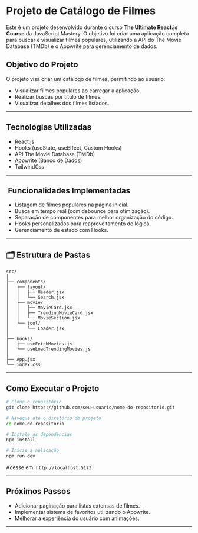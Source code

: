 # Projeto de Catálogo de Filmes

Este é um projeto desenvolvido durante o curso **The Ultimate React.js Course** da JavaScript Mastery. O objetivo foi criar uma aplicação completa para buscar e visualizar filmes populares, utilizando a API do The Movie Database (TMDb) e o Appwrite para gerenciamento de dados.

##  **Objetivo do Projeto**

O projeto visa criar um catálogo de filmes, permitindo ao usuário:

* Visualizar filmes populares ao carregar a aplicação.
* Realizar buscas por título de filmes.
* Visualizar detalhes dos filmes listados.

---

##  **Tecnologias Utilizadas**

* React.js
* Hooks (useState, useEffect, Custom Hooks)
* API The Movie Database (TMDb)
* Appwrite (Banco de Dados)
* TailwindCss

---

## ️ **Funcionalidades Implementadas**

* Listagem de filmes populares na página inicial.
* Busca em tempo real (com debounce para otimização).
* Separação de componentes para melhor organização do código.
* Hooks personalizados para reaproveitamento de lógica.
* Gerenciamento de estado com Hooks.

---

## 🗂 **Estrutura de Pastas**

```plaintext
src/
│
├── components/
│   ├── layout/
│   │   ├── Header.jsx
│   │   └── Search.jsx
│   ├── movie/
│   │   ├── MovieCard.jsx
│   │   ├── TrendingMovieCard.jsx
│   │   └── MovieSection.jsx
│   └── tool/
│       └── Loader.jsx
│
├── hooks/
│   ├── useFetchMovies.js
│   └── useLoadTrendingMovies.js
│
├── App.jsx
└── index.css
```

---

##  **Como Executar o Projeto**

```bash
# Clone o repositório
git clone https://github.com/seu-usuario/nome-do-repositorio.git

# Navegue até o diretório do projeto
cd nome-do-repositorio

# Instale as dependências
npm install

# Inicie a aplicação
npm run dev
```

Acesse em: `http://localhost:5173`

---

##  **Próximos Passos**

* Adicionar paginação para listas extensas de filmes.
* Implementar sistema de favoritos utilizando o Appwrite.
* Melhorar a experiência do usuário com animações.

---
